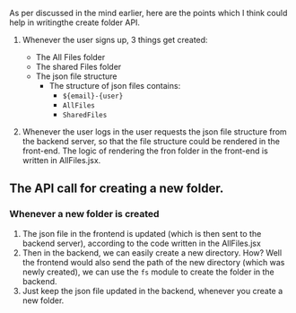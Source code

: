 As per discussed in the mind earlier, here are the points which I think could help in writingthe create folder API.


1. Whenever the user signs up, 3 things get created:
    - The All Files folder
    - The shared Files folder
    - The json file structure
        - The structure of json files contains: 
            - `${email}-{user}`
            - `AllFiles`
            - `SharedFiles`

2. Whenever the user logs in the user requests the json file structure from the backend server, so that the file structure could be rendered in the front-end. The logic of rendering the fron folder in the front-end is written in AllFiles.jsx.

## The API call for creating a new folder. 
### Whenever a new folder is created
1. The json file in the frontend is updated (which is then sent to the backend server), according to the code written in the AllFiles.jsx
2. Then in the backend, we can easily create a new directory. How? Well the frontend would also send the path of the new directory (which was newly created), we can use the `fs` module to create the folder in the backend.
3. Just keep the json file updated in the backend, whenever you create a new folder.